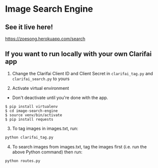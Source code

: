 # Image Search Engine
## See it live here!
https://zoesong.herokuapp.com/search

## If you want to run locally with your own Clarifai app
1. Change the Clarifai Client ID and Client Secret in `clarifai_tag.py` and `clarifai_search.py` to yours

2. Activate virtual environment

 * Don't deactivate until you're done with the app.
  ```
  $ pip install virtualenv
  $ cd image-search-engine
  $ source venv/bin/activate
  $ pip install requests
  ```

3. To tag images in images.txt, run:
  ```python
  python clarifai_tag.py
  ```

4. To search images from images.txt, tag the images first (i.e. run the above Python command) then run:
  ```
  python routes.py
  ```






